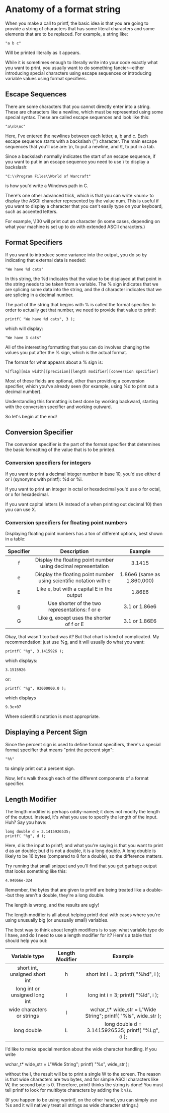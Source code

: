 # Anatomy of a format string

When you make a call to printf, the basic idea is that you are going to provide a string of characters that has some 
literal characters and some elements that are to be replaced. For example, a string like:

    "a b c"

Will be printed literally as it appears. 

While it is sometimes enough to literally write into your code exactly what you want to print, you usually want to do 
something fancier--either introducing special characters using escape sequences or introducing variable values using 
format specifiers.

## Escape Sequences

There are some characters that you cannot directly enter into a string. These are characters like a newline, which must 
be represented using some special syntax. These are called escape sequences and look like this:

    "a\nb\nc"

Here, I've entered the newlines between each letter, a, b and c. Each escape sequence starts with a backslash ('\') 
character. The main escape sequences that you'll use are: \n, to put a newline, and \t, to put in a tab. 

Since a backslash normally indicates the start of an escape sequence, if you want to put in an escape sequence you need to use \\ to display a backslash:

    "C:\\Program Files\\World of Warcraft"

is how you'd write a Windows path in C.

There's one other advanced trick, which is that you can write \<num> to display the ASCII character represented by 
the value num. This is useful if you want to display a character that you can't easily type on your keyboard, such as 
accented letters. 

For example, \130 will print out an character (in some cases, depending on what your machine is set up to do with 
extended ASCII characters.)

## Format Specifiers

If you want to introduce some variance into the output, you do so by indicating that external data is needed:

    "We have %d cats"

In this string, the %d indicates that the value to be displayed at that point in the string needs to be taken from a 
variable. The % sign indicates that we are splicing some data into the string, and the d character indicates that we 
are splicing in a decimal number. 

The part of the string that begins with % is called the format specifier. In order to actually get that number, we need 
to provide that value to printf:

    printf( "We have %d cats", 3 );

which will display:

    "We have 3 cats"

All of the interesting formatting that you can do involves changing the values you put after the % sign, which is the 
actual format.

The format for what appears about a % sign is:

    %[flag][min width][precision][length modifier][conversion specifier]

Most of these fields are optional, other than providing a conversion specifier, which you've already seen (for example, 
using %d to print out a decimal number).

Understanding this formatting is best done by working backward, starting with the conversion specifier and working 
outward. 

So let's begin at the end!

## Conversion Specifier

The conversion specifier is the part of the format specifier that determines the basic formatting of the value that is 
to be printed.

### Conversion specifiers for integers

If you want to print a decimal integer number in base 10, you'd use either d or i (synonyms with printf): %d or %i.

If you want to print an integer in octal or hexadecimal you'd use o for octal, or x for hexadecimal. 

If you want capital letters (A instead of a when printing out decimal 10) then you can use X.

### Conversion specifiers for floating point numbers

Displaying floating point numbers has a ton of different options, best shown in a table:

|Specifier|Description|Example|
|:-------:|:---------:|:-----:|
|f|Display the floating point number using decimal representation|3.1415|
|e|Display the floating point number using scientific notation with e|1.86e6 (same as 1,860,000)|
|E|Like e, but with a capital E in the output|1.86E6|
|g|Use shorter of the two representations: f or e|3.1 or 1.86e6|
|G|Like g, except uses the shorter of f or E|3.1 or 1.86E6|

Okay, that wasn't too bad was it? But that chart is kind of complicated. My recommendation: just use %g, and it will 
usually do what you want:

    printf( "%g", 3.1415926 );

which displays:

    3.1515926

or:

    printf( "%g", 93000000.0 );

which displays

    9.3e+07

Where scientific notation is most appropriate.

## Displaying a Percent Sign

Since the percent sign is used to define format specifiers, there's a special format specifier that means "print the 
percent sign":

    "%%"

to simply print out a percent sign.

Now, let's walk through each of the different components of a format specifier.

## Length Modifier

The length modifier is perhaps oddly-named; it does not modify the length of the output. Instead, it's what you use to 
specify the length of the input. Huh? Say you have:

    long double d = 3.1415926535;
    printf( "%g", d );

Here, d is the input to printf; and what you're saying is that you want to print d as an double; but d is not a double, 
it is a long double. A long double is likely to be 16 bytes (compared to 8 for a double), so the difference matters. 

Try running that small snippet and you'll find that you get garbage output that looks something like this:

    4.94066e-324

Remember, the bytes that are given to printf are being treated like a double--but they aren't a double, they're a long 
double. 

The length is wrong, and the results are ugly!

The length modifier is all about helping printf deal with cases where you're using unusually big (or unusually small) 
variables.

The best way to think about length modifiers is to say: what variable type do I have, and do I need to use a length 
modifier for it? Here's a table that should help you out:

|Variable type|Length Modifier|Example|
|:-----------:|:-------------:|:-----:|
|short int, unsigned short int|h|short int i = 3; printf( "%hd", i );|
|long int or unsigned long int|l|long int i = 3; printf( "%ld", i );|
|wide characters or strings|l|wchar_t* wide_str = L"Wide String"; printf( "%ls", wide_str );|
|long double|L|long double d = 3.1415926535; printf( "%Lg", d );|

I'd like to make special mention about the wide character handling. If you write

wchar_t* wide_str = L"Wide String";
printf( "%s", wide_str );

without the l, the result will be to print a single W to the screen. The reason is that wide characters are two bytes, 
and for simple ASCII characters like W, the second byte is 0. Therefore, printf thinks the string is done! You must 
tell printf to look for multibyte characters by adding the l: `%ls`.

(If you happen to be using wprintf, on the other hand, you can simply use %s and it will natively treat all strings as 
wide character strings.)
